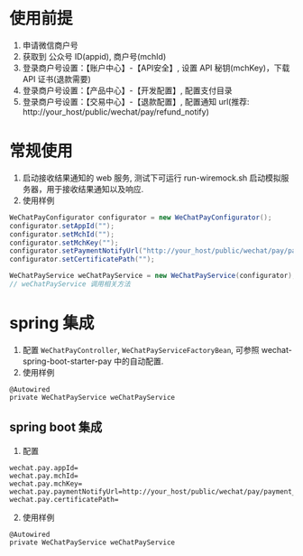 # 使用前提
1. 申请微信商户号
2. 获取到 公众号 ID(appid), 商户号(mchId)
3. 登录商户号设置：【账户中心】-【API安全】, 设置 API 秘钥(mchKey)，下载 API 证书(退款需要)
4. 登录商户号设置：【产品中心】-【开发配置】, 配置支付目录
5. 登录商户号设置：【交易中心】-【退款配置】, 配置通知 url(推荐: http://your_host/public/wechat/pay/refund_notify)

# 常规使用

1. 启动接收结果通知的 web 服务, 测试下可运行 run-wiremock.sh 启动模拟服务器，用于接收结果通知以及响应.
2. 使用样例

```java
WeChatPayConfigurator configurator = new WeChatPayConfigurator();
configurator.setAppId("");
configurator.setMchId("");
configurator.setMchKey("");
configurator.setPaymentNotifyUrl("http://your_host/public/wechat/pay/payment_notify");
configurator.setCertificatePath("");

WeChatPayService weChatPayService = new WeChatPayService(configurator);
// weChatPayService 调用相关方法
```

# spring 集成

1. 配置 `WeChatPayController`, `WeChatPayServiceFactoryBean`, 可参照 wechat-spring-boot-starter-pay 中的自动配置.
2. 使用样例

```
@Autowired
private WeChatPayService weChatPayService
```

## spring boot 集成
1. 配置
```
wechat.pay.appId=
wechat.pay.mchId=
wechat.pay.mchKey=
wechat.pay.paymentNotifyUrl=http://your_host/public/wechat/pay/payment_notify
wechat.pay.certificatePath=
```

2. 使用样例
```
@Autowired
private WeChatPayService weChatPayService
```